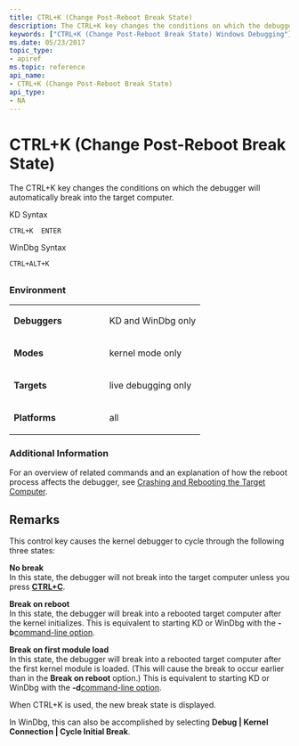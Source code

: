 ```yaml
---
title: CTRL+K (Change Post-Reboot Break State)
description: The CTRL+K key changes the conditions on which the debugger will automatically break into the target computer.
keywords: ["CTRL+K (Change Post-Reboot Break State) Windows Debugging"]
ms.date: 05/23/2017
topic_type:
- apiref
ms.topic: reference
api_name:
- CTRL+K (Change Post-Reboot Break State)
api_type:
- NA
---
```


# CTRL+K (Change Post-Reboot Break State)


The CTRL+K key changes the conditions on which the debugger will automatically break into the target computer.

KD Syntax

```dbgcmd
CTRL+K  ENTER 
```

WinDbg Syntax

```dbgcmd
CTRL+ALT+K 
```

## <span id="ddk_meta_ctrl_k_dbg"></span><span id="DDK_META_CTRL_K_DBG"></span>


### Environment

<table>
<colgroup>
<col width="50%" />
<col width="50%" />
</colgroup>
<tbody>
<tr class="odd">
<td align="left"><p><strong>Debuggers</strong></p></td>
<td align="left"><p>KD and WinDbg only</p></td>
</tr>
<tr class="even">
<td align="left"><p><strong>Modes</strong></p></td>
<td align="left"><p>kernel mode only</p></td>
</tr>
<tr class="odd">
<td align="left"><p><strong>Targets</strong></p></td>
<td align="left"><p>live debugging only</p></td>
</tr>
<tr class="even">
<td align="left"><p><strong>Platforms</strong></p></td>
<td align="left"><p>all</p></td>
</tr>
</tbody>
</table>

 

### Additional Information

For an overview of related commands and an explanation of how the reboot process affects the debugger, see [Crashing and Rebooting the Target Computer](crashing-and-rebooting-the-target-computer.md).

## Remarks

This control key causes the kernel debugger to cycle through the following three states:

<span id="No_break"></span><span id="no_break"></span><span id="NO_BREAK"></span>**No break**  
In this state, the debugger will not break into the target computer unless you press [**CTRL+C**](ctrl-c--break-.md).

<span id="Break_on_reboot"></span><span id="break_on_reboot"></span><span id="BREAK_ON_REBOOT"></span>**Break on reboot**  
In this state, the debugger will break into a rebooted target computer after the kernel initializes. This is equivalent to starting KD or WinDbg with the **-b**[command-line option](command-line-options.md).

<span id="Break_on_first_module_load"></span><span id="break_on_first_module_load"></span><span id="BREAK_ON_FIRST_MODULE_LOAD"></span>**Break on first module load**  
In this state, the debugger will break into a rebooted target computer after the first kernel module is loaded. (This will cause the break to occur earlier than in the **Break on reboot** option.) This is equivalent to starting KD or WinDbg with the **-d**[command-line option](command-line-options.md).

When CTRL+K is used, the new break state is displayed.

In WinDbg, this can also be accomplished by selecting **Debug | Kernel Connection | Cycle Initial Break**.

 

 





